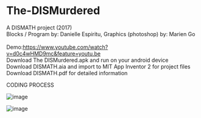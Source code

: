# The-DISMurdered
A DISMATH project (2017)<br /> Blocks / Program by: Danielle Espiritu, Graphics (photoshop) by: Marien Go  <br /><br />
Demo:https://www.youtube.com/watch?v=d0c4wHMD9mc&feature=youtu.be  <br />
Download The DISMurdered.apk and run on your android device <br />
Download DISMATH.aia and import to MIT App Inventor 2 for project files <br />
Download DISMATH.pdf for detailed information  <br />



CODING PROCESS

![image](https://user-images.githubusercontent.com/28699887/54081631-afeda380-4342-11e9-856a-38878d7727bd.png)

![image](https://user-images.githubusercontent.com/28699887/54081160-24bcdf80-433b-11e9-8f68-7d772613f14e.png)

